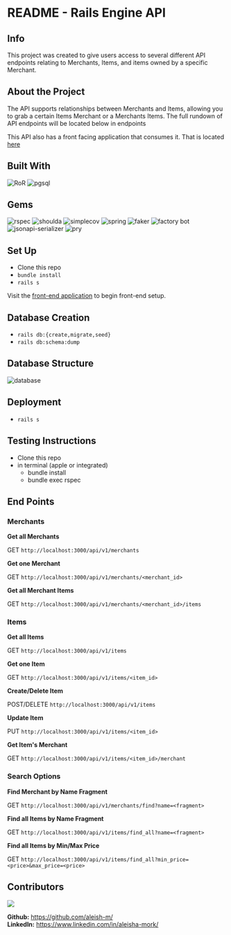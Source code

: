 # README - Rails Engine API

## Info
 This project was created to give users access to several different API endpoints relating to Merchants, Items, and items owned by a specific Merchant.

## About the Project
The API supports relationships between Merchants and Items, allowing you to grab a certain Items Merchant or a Merchants Items. The full rundown of API endpoints will be located below in endpoints

This API also has a front facing application that consumes it. That is located [here](https://github.com/aleish-m/rails_engine_fe)

## Built With
![RoR](https://img.shields.io/badge/Ruby_on_Rails-CC0000?style=for-the-badge&logo=ruby-on-rails&logoColor=white)
![pgsql](https://img.shields.io/badge/PostgreSQL-316192?style=for-the-badge&logo=postgresql&logoColor=white)

## Gems
![rspec](https://img.shields.io/gem/v/rspec-rails?label=rspec&style=flat-square)
![shoulda](https://img.shields.io/gem/v/shoulda-matchers?label=shoulda-matchers&style=flat-square)
![simplecov](https://img.shields.io/gem/v/simplecov?label=simplecov&style=flat-square)
![spring](https://img.shields.io/gem/v/spring?color=blue&label=spring)
![faker](https://img.shields.io/gem/v/faker?color=blue&label=faker)
![factory bot](https://img.shields.io/gem/v/factory_bot_rails?color=blue&label=factory_bot_rails)
![jsonapi-serializer](https://img.shields.io/gem/v/jsonapi-serializer?color=blue&label=jsonapi-serializer)
![pry](https://img.shields.io/gem/v/pry?color=blue&label=pry)

## Set Up
- Clone this repo
- `bundle install`
- `rails s`

Visit the [front-end application](https://github.com/aleish-m/rails_engine_fe) to begin front-end setup.

## Database Creation
- `rails db:{create,migrate,seed}`
- `rails db:schema:dump`

## Database Structure

![database](images/db_schema.png)

## Deployment
- `rails s`

## Testing Instructions

- Clone this repo
- in terminal (apple or integrated)
    * bundle install
    * bundle exec rspec

## End Points

### Merchants

**Get all Merchants**

GET `http://localhost:3000/api/v1/merchants`

**Get one Merchant**

GET `http://localhost:3000/api/v1/merchants/<merchant_id>`

**Get all Merchant Items**

GET `http://localhost:3000/api/v1/merchants/<merchant_id>/items`

### Items

**Get all Items**

GET `http://localhost:3000/api/v1/items`

**Get one Item**

GET `http://localhost:3000/api/v1/items/<item_id>`

**Create/Delete Item**

POST/DELETE `http://localhost:3000/api/v1/items`

**Update Item**

PUT `http://localhost:3000/api/v1/items/<item_id>`

**Get Item's Merchant**

GET `http://localhost:3000/api/v1/items/<item_id>/merchant`

### Search Options

**Find Merchant by Name Fragment**

GET `http://localhost:3000/api/v1/merchants/find?name=<fragment>`

**Find all Items by Name Fragment**

GET `http://localhost:3000/api/v1/items/find_all?name=<fragment>`

**Find all Items by Min/Max Price**

GET `http://localhost:3000/api/v1/items/find_all?min_price=<price>&max_price=<price>`

## Contributors
<p><a href="https://github.com/aleish-m/rails-engine/graphs/contributors">
<img src="https://contrib.rocks/image?repo=aleish-m/rails-engine" />
</a></p>

**Github:** <https://github.com/aleish-m/>  
**LinkedIn:** <https://www.linkedin.com/in/aleisha-mork/>
